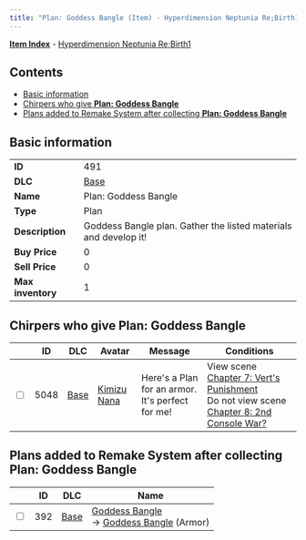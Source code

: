 ```yaml
---
title: "Plan: Goddess Bangle (Item) - Hyperdimension Neptunia Re;Birth1"
---
```


[**Item Index**](/neptunia/rb1/item/index.html) - [Hyperdimension Neptunia Re;Birth1](/neptunia/rb1)

## Contents

- [Basic information](#basic-information)
- [Chirpers who give **Plan: Goddess Bangle**](#chirpers-who-give-plan-goddess-bangle)
- [Plans added to Remake System after collecting **Plan: Goddess Bangle**](#plans-added-to-remake-system-after-collecting-plan-goddess-bangle)

## Basic information

|   |   |
| -- | -- |
| **ID** | 491 |
| **DLC** | [Base](/neptunia/rb1/dlc/1-base.html) |
| **Name** | Plan: Goddess Bangle |
| **Type** | Plan |
| **Description** | Goddess Bangle plan. Gather the listed materials and develop it! |
| **Buy Price** | 0 |
| **Sell Price** | 0 |
| **Max inventory** | 1 |

## Chirpers who give **Plan: Goddess Bangle**

|    | ID | DLC | Avatar | Message | Conditions |
| -- | -- | --- | ------ | ------- | ---------- |
| <input type="checkbox" id="rb1-chirper-event-1-5048" class="trackbox" /> | 5048 | [Base](/neptunia/rb1/dlc/1-base.html) | [Kimizu Nana](/neptunia/rb1/avatar/1-223-kimizu-nana.html) | Here's a Plan for an armor.<br />It's perfect for me! | View scene [Chapter 7: Vert's Punishment](/neptunia/rb1/scene/1-725-chapter-7-verts-punishment.html)<br />Do not view scene [Chapter 8: 2nd Console War?](/neptunia/rb1/scene/1-802-chapter-8-2nd-console-war.html) |

## Plans added to Remake System after collecting **Plan: Goddess Bangle**

|    | ID | DLC | Name |
| -- | -- | --- | ---- |
| <input type="checkbox" id="rb1-remake-1-392" class="trackbox" /> | 392 | [Base](/neptunia/rb1/dlc/1-base.html) | [Goddess Bangle](/neptunia/rb1/remake/1-392-goddess-bangle.html)<br />→ [Goddess Bangle](/neptunia/rb1/item/1-2533-goddess-bangle.html) (Armor) |